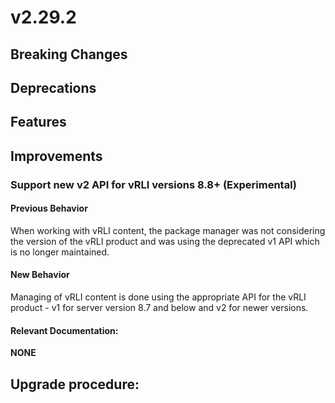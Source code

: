 # v2.29.2

## Breaking Changes



## Deprecations



## Features



## Improvements
### Support new v2 API for vRLI versions 8.8+ (Experimental)

#### Previous Behavior
When working with vRLI content, the package manager was not considering the version of the vRLI product
and was using the deprecated v1 API which is no longer maintained.

#### New Behavior
Managing of vRLI content is done using the appropriate API for the vRLI product - v1 for server version 8.7 and below
and v2 for newer versions.

#### Relevant Documentation:
**NONE**


## Upgrade procedure:

